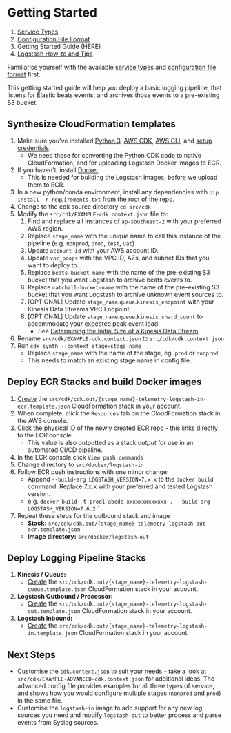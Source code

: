 # Getting Started

1. [Service Types](service_types.md)
1. [Configuration File Format](configuration.md)
1. Getting Started Guide (HERE)
1. [Logstash How-to and Tips](logstash.md)


Familiarise yourself with the available [service types](service_types.md) and [configuration file format](configuration.md) first.

This getting started guide will help you deploy a basic logging pipeline, that listens for Elastic beats events, and archives those events to a pre-existing S3 bucket.

## Synthesize CloudFormation templates

1. Make sure you've installed [Python 3](https://www.python.org/downloads/), [AWS CDK](https://docs.aws.amazon.com/cdk/latest/guide/getting_started.html), [AWS CLI](https://docs.aws.amazon.com/cli/latest/userguide/cli-chap-install.html), and [setup credentials](https://docs.aws.amazon.com/cli/latest/userguide/cli-chap-configure.html).
    * We need these for converting the Python CDK code to native CloudFormation, and for uploading Logstash Docker images to ECR.
1. If you haven't, install [Docker](https://docs.docker.com/get-docker/)
    * This is needed for building the Logstash images, before we upload them to ECR.
1. In a new python/conda environment, install any dependencies with `pip install -r requirements.txt` from the root of the repo.
1. Change to the cdk source directory `cd src/cdk`
1. Modify the `src/cdk/EXAMPLE-cdk.context.json` file to:
    1. Find and replace all instances of `ap-southeast-2` with your preferred AWS region.
    1. Replace `stage_name` with the unique name to call this instance of the pipeline (e.g. `nonprod`, `prod`, `test`, `uat`)
    1. Update `account_id` with your AWS account ID.
    1. Update `vpc_props` with the VPC ID, AZs, and subnet IDs that you want to deploy to.
    1. Replace `beats-bucket-name` with the name of the pre-existing S3 bucket that you want Logstash to archive beats events to.
    1. Replace `catchall-bucket-name` with the name of the pre-existing S3 bucket that you want Logstash to archive unknown event sources to.
    1. [OPTIONAL] Update `stage_name`.`queue`.`kinesis_endpoint` with your Kinesis Data Streams VPC Endpoint.
    1. [OPTIONAL] Update `stage_name`.`queue`.`kinesis_shard_count` to accommodate your expected peak event load.
        * See [Determining the Initial Size of a Kinesis Data Stream](https://docs.aws.amazon.com/streams/latest/dev/amazon-kinesis-streams.html)
1. Rename `src/cdk/EXAMPLE-cdk.context.json` to `src/cdk/cdk.context.json`
1. Run `cdk synth --context stage=stage_name`
    * Replace `stage_name` with the name of the stage, eg. `prod` or `nonprod`.
    * This needs to match an existing stage name in config file.

## Deploy ECR Stacks and build Docker images

1. [Create](https://docs.aws.amazon.com/AWSCloudFormation/latest/UserGuide/cfn-console-create-stack.html) the `src/cdk/cdk.out/{stage_name}-telemetry-logstash-in-ecr.template.json` CloudFormation stack in your account.
1. When complete, click the `Resources` tab on the CloudFormation stack in the AWS console.
1. Click the physical ID of the newly created ECR repo - this links directly to the ECR console.
    * This value is also outputted as a stack _output_ for use in an automated CI/CD pipeline.
1. In the ECR console click `View push commands`
1. Change directory to `src/docker/logstash-in`
1. Follow ECR push instructions with one minor change:
    * Append `--build-arg LOGSTASH_VERSION=7.x.x` to the `docker build` command. Replace 7.x.x with your preferred and tested Logstash version.
    * e.g. `docker build -t prod1-abcde-xxxxxxxxxxxxx . --build-arg LOGSTASH_VERSION=7.6.2`
`
1. Repeat these steps for the outbound stack and image
    * **Stack:** `src/cdk/cdk.out/{stage_name}-telemetry-logstash-out-ecr.template.json`
    * **Image directory:** `src/docker/logstash-out`

## Deploy Logging Pipeline Stacks

1. **Kinesis / Queue:**
    * [Create](https://docs.aws.amazon.com/AWSCloudFormation/latest/UserGuide/cfn-console-create-stack.html) the `src/cdk/cdk.out/{stage_name}-telemetry-logstash-queue.template.json` CloudFormation stack in your account.
1. **Logstash Outbound / Processor:**
    * [Create](https://docs.aws.amazon.com/AWSCloudFormation/latest/UserGuide/cfn-console-create-stack.html) the `src/cdk/cdk.out/{stage_name}-telemetry-logstash-out.template.json` CloudFormation stack in your account.
1. **Logstash Inbound:**
    * [Create](https://docs.aws.amazon.com/AWSCloudFormation/latest/UserGuide/cfn-console-create-stack.html) the `src/cdk/cdk.out/{stage_name}-telemetry-logstash-in.template.json` CloudFormation stack in your account.

## Next Steps

* Customise the `cdk.context.json` to suit your needs - take a look at `src/cdk/EXAMPLE-ADVANCED-cdk.context.json` for additional ideas. The advanced config file provides examples for all three types of service, and shows how you would configure multiple stages (`nonprod` and `prod`) in the same file.
* Customise the `logstash-in` image to add support for any new log sources you need and modify `logstash-out` to better process and parse events from Syslog sources.
